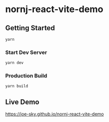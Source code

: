 # nornj-react-vite-demo

## Getting Started

```bash
yarn
```

### Start Dev Server

```bash
yarn dev
```

### Production Build

```bash
yarn build
```

## Live Demo

https://joe-sky.github.io/nornj-react-vite-demo